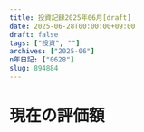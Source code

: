 ```yaml
---
title: 投資記録2025年06月[draft]
date: 2025-06-28T00:00:00+09:00
draft: false
tags: ["投資", ""]
archives: ["2025-06"]
n年日記: ["0628"]
slug: 894884
---
```

# 現在の評価額